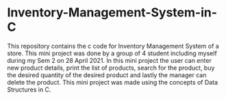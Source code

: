 # Inventory-Management-System-in-C

This repository contains the c code for Inventory Management System of a store. 
This mini project was done by a group of 4 student including myself during my Sem 2 on 28 April 2021. 
In this mini project the user can enter new product details, print the list of products, search for the product, buy the desired quantity of the desired product and lastly the manager can delete the product.
This mini project was made using the concepts of Data Structures in C.
